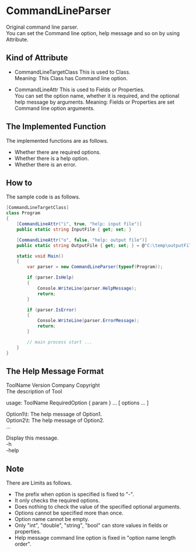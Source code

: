 # CommandLineParser

Original command line parser.  
You can set the Command line option, help message and so on by using Attribute.  

## Kind of Attribute

* CommandLineTargetClass
    This is used to Class.  
    Meaning: This Class has Command line option.

* CommandLineAttr
    This is used to Fields or Properties.  
    You can set the option name, whether it is required, and the optional help message by arguments. 
    Meaning: Fields or Properties are set Command line option arguments.  
    
## The Implemented Function
The implemented functions are as follows.

* Whether there are required options.
* Whether there is a help option.
* Whether there is an error.

## How to
The sample code is as follows.

```cs
[CommandLineTargetClass]
class Program
{
    [CommandLineAttr("i", true, "help: input file")]
    public static string InputFile { get; set; }

    [CommandLineAttr("o", false, "help: output file")]
    public static string OutputFile { get; set; } = @"C:\temp\outputFile.txt";

    static void Main()
    {
        var parser = new CommandLineParser(typeof(Program));

        if (parser.IsHelp)
        {
            Console.WriteLine(parser.HelpMessage);
            return;
        }

        if (parser.IsError)
        {
            Console.WriteLine(parser.ErrorMessage);
            return;
        }

        // main process start ...
    }
}
```

## The Help Message Format

ToolName Version Company Copyright  
The description of Tool

usage: ToolName RequiredOption { param } ... [ options ... ]

Option1\t: The help message of Option1.  
Option2\t: The help message of Option2.  
...

Display this message.  
-h  
-help


## Note
There are Limits as follows.

* The prefix when option is specified is fixed to "-".
* It only checks the required options.
* Does nothing to check the value of the specified optional arguments.
* Options cannot be specified more than once.
* Option name cannot be empty.
* Only "int", "double", "string", "bool" can store values in fields or properties.
* Help message command line option is fixed in "option name length order".
